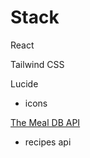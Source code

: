 # Stack
React

Tailwind CSS

Lucide
- icons

[The Meal DB API](https://www.themealdb.com/api.php)
- recipes api